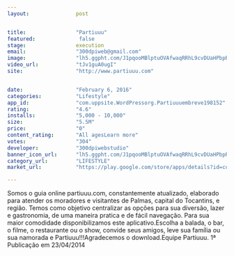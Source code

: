 ```yaml
---
layout:               post


title:                "Partiuuu"
featured:              false
stage:                execution
email:                "300dpiweb@gmail.com"
image:                "lh5.ggpht.com/J1pqooMBlptuOVAfwaqRRhL9cvDUaHPbpR18Iis79ctbkyBUWLaXLHFt8pVXnEOWccM=w300"
video_url:            "tJv1guA0ugI"
site:                 "http://www.partiuuu.com"


date:                 "February 6, 2016"
categories:           "Lifestyle"
app_id:               "com.uppsite.WordPressorg.Partiuuuembreve198152"
rating:               "4.6"
installs:             "5,000 - 10,000"
size:                 "5.5M"
price:                "0"
content_rating:       "All agesLearn more"
votes:                "304"
developer:            "300dpiwebstudio"
banner_icon_url:      "lh5.ggpht.com/J1pqooMBlptuOVAfwaqRRhL9cvDUaHPbpR18Iis79ctbkyBUWLaXLHFt8pVXnEOWccM=w300"
category_url:         "LIFESTYLE"
market_url:           "https://play.google.com/store/apps/details?id=com.uppsite.WordPressorg.Partiuuuembreve198152&hl=en"

---
```

Somos o guia online partiuuu.com, constantemente atualizado, elaborado para atender os moradores e visitantes de Palmas, capital do Tocantins, e região. Temos como objetivo centralizar as opções para sua diversão, lazer e gastronomia, de uma maneira pratica e de fácil navegação. Para sua maior comodidade disponibilizamos este aplicativo.Escolha a balada, o bar, o filme, o restaurante ou o show, convide seus amigos, leve sua família ou sua namorada e Partiuuu!!!Agradecemos o download.Equipe Partiuuu.
1ª Publicação em 23/04/2014
  
